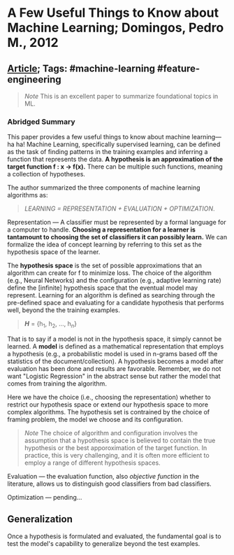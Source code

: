 # A Few Useful Things to Know about Machine Learning; Domingos, Pedro M., 2012

## [Article](https://dl.acm.org/doi/10.1145/2347736.2347755); Tags: #machine-learning #feature-engineering

> *Note* This is an excellent paper to summarize foundational topics in ML.

### Abridged Summary
This paper provides a few useful things to know about machine learning—ha ha! Machine Learning, specifically supervised learning, can be defined as the task of finding patterns in the training examples and inferring a function that represents the data. **A hypothesis is an approximation of the target function f : x -> f(x).** There can be multiple such functions, meaning a collection of hypotheses.

The author summarized the three components of machine learning algorithms as: 
> *LEARNING = REPRESENTATION + EVALUATION + OPTIMIZATION*.

Representation — A classifier must be represented by a formal language for a computer to handle. **Choosing a representation for a learner is tantamount to choosing the set of classifiers it can possibly learn.** We can formalize the idea of concept learning by referring to this set as the hypothesis space of the learner. 

The **hypothesis space** is the set of possible approximations that an algorithm can create for f to minimize loss. The choice of the algorithm (e.g., Neural Networks) and the configuration (e.g., adaptive learning rate) define the [infinite] hypothesis space that the eventual model may represent. Learning for an algorithm is defined as searching through the pre-defined space and evaluating for a candidate hypothesis that performs well, beyond the  the training examples. 

> **_H_** = {h<sub>1</sub>, h<sub>2</sub>, ..., h<sub>*n*</sub>}

That is to say if a model is not in the hypothesis space, it simply cannot be learned. A **model** is defined as a mathematical representation that employs a hypothesis (e.g., a probabilistic model is used in n-grams based off the statistics of the document/collection). A hypothesis becomes a model after evaluation has been done and results are favorable. Remember, we do not want "Logistic Regression" in the abstract sense but rather the model that comes from training the algorithm.

Here we have the choice (i.e., choosing the representation) whether to restrict our hypothesis space or extend our hypothesis space to more complex algorithms. The hypothesis set is contrained by the choice of framing problem, the model we choose and its configuration. 

> *Note* The choice of algorithm and configuration involves the assumption that a hypothesis space is believed to contain the true hypothesis or the best apporoximation of the target function. In practice, this is very challenging, and it is often more efficient to employ a range of different hypothesis spaces. 

Evaluation — the evaluation function, also *objective function* in the literature, allows us to distinguish good classifiers from bad classifiers. 

Optimization — pending...

## Generalization
Once a hypothesis is formulated and evaluated, the fundamental goal is to test the model's capability to generalize beyond the test examples.
